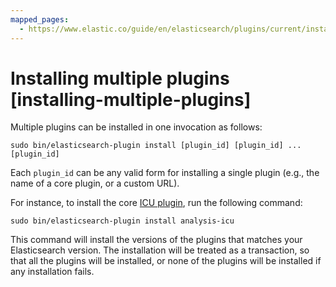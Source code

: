 ```yaml
---
mapped_pages:
  - https://www.elastic.co/guide/en/elasticsearch/plugins/current/installing-multiple-plugins.html
---
```


# Installing multiple plugins [installing-multiple-plugins]

Multiple plugins can be installed in one invocation as follows:

```shell
sudo bin/elasticsearch-plugin install [plugin_id] [plugin_id] ... [plugin_id]
```

Each `plugin_id` can be any valid form for installing a single plugin (e.g., the name of a core plugin, or a custom URL).

For instance, to install the core [ICU plugin](/reference/elasticsearch-plugins/analysis-icu.md), run the following command:

```shell
sudo bin/elasticsearch-plugin install analysis-icu
```

This command will install the versions of the plugins that matches your Elasticsearch version. The installation will be treated as a transaction, so that all the plugins will be installed, or none of the plugins will be installed if any installation fails.

